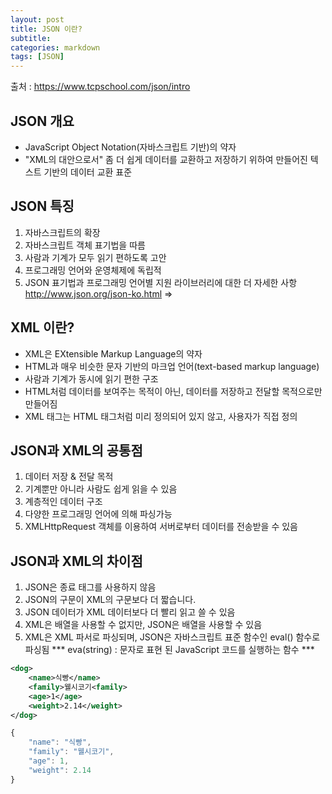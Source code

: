 ```yaml
---
layout: post
title: JSON 이란?
subtitle: 
categories: markdown
tags: [JSON]
---
```

출처 : https://www.tcpschool.com/json/intro
## JSON 개요
* JavaScript Object Notation(자바스크립트 기반)의 약자
* "XML의 대안으로서" 좀 더 쉽게 데이터를 교환하고 저장하기 위하여 만들어진 텍스트 기반의 데이터 교환 표준


## JSON 특징
1. 자바스크립트의 확장
2. 자바스크립트 객체 표기법을 따름
3. 사람과 기계가 모두 읽기 편하도록 고안
4. 프로그래밍 언어와 운영체제에 독립적
5. JSON 표기법과 프로그래밍 언어별 지원 라이브러리에 대한 더 자세한 사항  
   http://www.json.org/json-ko.html =>


## XML 이란?
* XML은 EXtensible Markup Language의 약자 
* HTML과 매우 비슷한 문자 기반의 마크업 언어(text-based markup language)
* 사람과 기계가 동시에 읽기 편한 구조
* HTML처럼 데이터를 보여주는 목적이 아닌, 데이터를 저장하고 전달할 목적으로만 만들어짐
* XML 태그는 HTML 태그처럼 미리 정의되어 있지 않고, 사용자가 직접 정의


## JSON과 XML의 공통점
1. 데이터 저장 & 전달 목적
2. 기계뿐만 아니라 사람도 쉽게 읽을 수 있음
3. 계층적인 데이터 구조
4. 다양한 프로그래밍 언어에 의해 파싱가능
5. XMLHttpRequest 객체를 이용하여 서버로부터 데이터를 전송받을 수 있음

## JSON과 XML의 차이점
1. JSON은 종료 태그를 사용하지 않음
2. JSON의 구문이 XML의 구문보다 더 짧습니다.
3. JSON 데이터가 XML 데이터보다 더 빨리 읽고 쓸 수 있음
4. XML은 배열을 사용할 수 없지만, JSON은 배열을 사용할 수 있음
5. XML은 XML 파서로 파싱되며, JSON은 자바스크립트 표준 함수인 eval() 함수로 파싱됨
   *** eva(string) : 문자로 표현 된 JavaScript 코드를 실행하는 함수 ***

```XML
<dog>
    <name>식빵</name>
    <family>웰시코기<family>
    <age>1</age>
    <weight>2.14</weight>
</dog>
```
```javascript
{
    "name": "식빵",
    "family": "웰시코기",
    "age": 1,
    "weight": 2.14
}
```

<!-- **Here is some bold text**
* 간결하다
* 프로그래밍을 즐기게 해준다
* 개발 속도가 빠르다

## Here is a secondary heading

Here's a useless table:

| Number | Next number | Previous number |
| :------ |:--- | :--- |
| Five | Six | Four |
| Ten | Eleven | Nine |
| Seven | Eight | Six |
| Two | Three | One |


How about a yummy crepe?

![Crepe](https://s3-media3.fl.yelpcdn.com/bphoto/cQ1Yoa75m2yUFFbY2xwuqw/348s.jpg)

It can also be centered!

![Crepe](https://s3-media3.fl.yelpcdn.com/bphoto/cQ1Yoa75m2yUFFbY2xwuqw/348s.jpg){: .center-block :}

Here's a code chunk:

~~~
var foo = function(x) {
  return(x + 5);
}
foo(3)
~~~

And here is the same code with syntax highlighting:

```javascript
var foo = function(x) {
  return(x + 5);
}
foo(3)
```

And here is the same code yet again but with line numbers:

{% highlight javascript linenos %}
var foo = function(x) {
  return(x + 5);
}
foo(3)
{% endhighlight %}

## Boxes
You can add notification, warning and error boxes like this:

### Notification

{: .box-note}
**Note:** This is a notification box.

### Warning

{: .box-warning}
**Warning:** This is a warning box.

### Error

{: .box-error}
**Error:** This is an error box.
-->